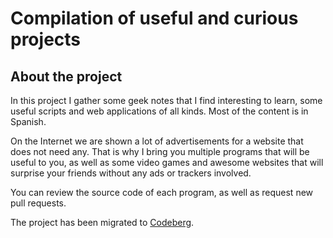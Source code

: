 # Compilation of useful and curious projects

## About the project
In this project I gather some geek notes that I find interesting to learn, some useful scripts and web applications of all kinds. Most of the content is in Spanish.

On the Internet we are shown a lot of advertisements for a website that does not need any. That is why I bring you multiple programs that will be useful to you, as well as some video games and awesome websites that will surprise your friends without any ads or trackers involved.

You can review the source code of each program, as well as request new pull requests.

The project has been migrated to [Codeberg](https://codeberg.org/Dalde/pages).
